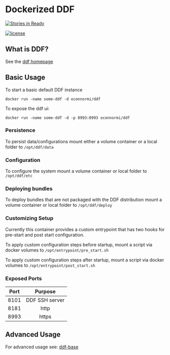 # Dockerized DDF

[![Stories in Ready](https://badge.waffle.io/oconnormi/docker-ddf.svg?label=ready&title=Ready)](http://waffle.io/oconnormi/docker-ddf)

[![license](https://img.shields.io/github/license/oconnormi/docker-ddf.svg?maxAge=2592000?style=flat-square)](https://github.com/oconnormi/docker-ddf/blob/master/LICENSE)

## What is DDF?
See the [ddf homepage](http://codice.org/ddf/)

## Basic Usage

To start a basic default DDF instance

```
docker run -name some-ddf -d oconnormi/ddf
```

To expose the ddf ui:

```
docker run -name some-ddf -d -p 8993:8993 oconnormi/ddf
```

### Persistence

To persist data/configurations mount either a volume container or a local folder to `/opt/ddf/data`

### Configuration

To configure the system mount a volume container or local folder to `/opt/ddf/etc`

### Deploying bundles

To deploy bundles that are not packaged with the DDF distribution mount a volume container or local folder to `/opt/ddf/deploy`

### Customizing Setup

Currently this container provides a custom entrypoint that has two hooks for pre-start and post start configuration.

To apply custom configuration steps before startup, mount a script via docker volumes to `/opt/entrypoint/pre_start.sh`

To apply custom configuration steps after startup, mount a script via docker volumes to `/opt/entrypoint/post_start.sh`

### Exposed Ports

|Port|Purpose        |
|:--:|:-------------:|
|8101| DDF SSH server|
|8181| http          |
|8993| https         |

## Advanced Usage

For advanced usage see: [ddf-base](https://github.com/oconnormi/docker-ddf-base/blob/master/README.md)
